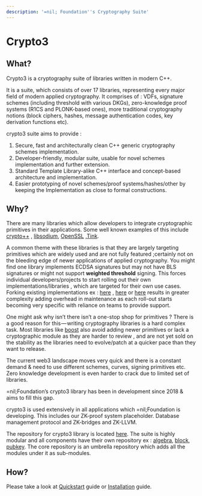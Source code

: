 ```yaml
---
description: '=nil; Foundation''s Cryptography Suite'
---
```


# Crypto3

## What?

Crypto3 is a cryptography suite of libraries written in modern C++.&#x20;

It is a suite, which consists of over 17 libraries, representing every major field of modern applied cryptography. It comprises of : VDFs, signature schemes (including threshold with various DKGs), zero-knowledge proof systems (R1CS and PLONK-based ones), more traditional cryptography notions (block ciphers, hashes, message authentication codes, key derivation functions etc).

crypto3 suite aims  to provide :

1. Secure, fast and architecturally clean C++ generic cryptography schemes implementation.
2. Developer-friendly, modular suite, usable for novel schemes implementation and further extension.
3. Standard Template Library-alike C++ interface and concept-based architecture and implementation.
4. Easier prototyping of  novel schemes/proof systems/hashes/other by keeping the Implementation as close to formal constructions.

## Why?

There are many libraries which allow developers to integrate cryptographic primitives in their applications. Some well known examples of this include [crypto++](https://www.cryptopp.com/) , [libsodium](https://github.com/jedisct1/libsodium), [OpenSSL](https://github.com/openssl/openssl) ,[Tink](https://github.com/google/tink).

A common theme with these libraries is that they are largely targeting primitives which are widely used and are not fully featured ;certainly not on the bleeding edge of newer applications of applied cryptography. You might find one library implements ECDSA signatures but may not have BLS signatures or might not support **weighted threshold** signing. This forces individual developers/projects to start rolling out their own implementations/libraries , which are targeted for their own use cases. Forking existing implementations ex : [here](https://github.com/filecoin-project/bellperson) , [here](https://github.com/cryptonomex/secp256k1-zkp) or [here](https://github.com/libressl-portable/openbsd) results in greater complexity adding overhead in maintenance as each roll-out starts becoming very specific with reliance on teams to provide support.

One might ask why isn’t there isn’t a one-stop shop for primitives ? There is a good reason for this — writing cryptography libraries is a hard complex task. Most libraries like [boost](https://www.boost.org/) also avoid adding newer primitives or lack a cryptographic module as they are harder to review , and are not yet sold on the stability as the libraries need to evolve/patch at a quicker pace than they want to release.

The current web3 landscape moves very quick and there is a constant demand & need to use different schemes, curves, signing primitives etc. Zero knowledge development is even harder to crack due to limited set of libraries.

\=nil;Foundation’s crypto3 library has been in development since 2018 & aims to fill this gap.&#x20;

crypto3 is used extensively in all applications which =nil;Foundation is developing. This includes our ZK-proof system placeholder. Database management protocol and ZK-bridges and ZK-LLVM.

The repository for crypto3 library is located [here](https://github.com/NilFoundation/crypto3). The suite is highly modular and all components have their own repository ex : [algebra](https://github.com/NilFoundation/crypto3-algebra/), [block](https://github.com/NilFoundation/crypto3-block), [pubkey](https://github.com/NilFoundation/crypto3-pubkey). The core repository is an umbrella repository which adds all the modules under it as sub-modules.

## How?

Please take a look at [Quickstart](guides/quickstart.md) guide or [Installation](guides/installation.md) guide.
